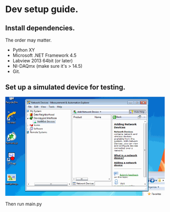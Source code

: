 # Dev setup guide.

## Install dependencies.
The order may matter.
* Python XY
* Microsoft .NET Framework 4.5
* Labview 2013 64bit (or later)
* NI-DAQmx (make sure it's > 14.5)
* Git.

## Set up a simulated device for testing.
![How to setup a simulated device](/doc/configuring_test_device.gif)

Then run main.py

